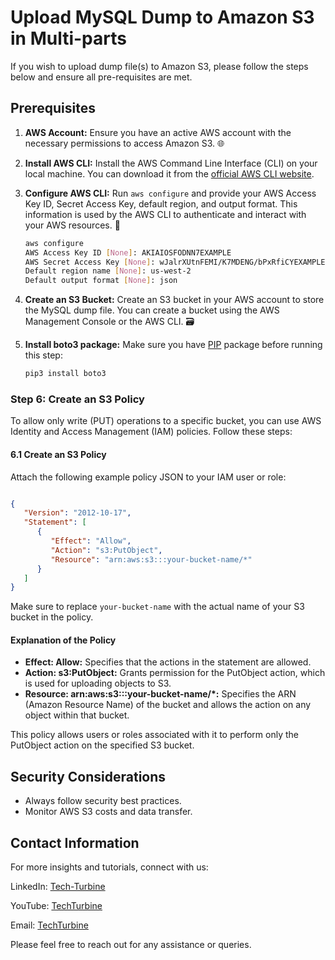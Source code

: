 # Upload MySQL Dump to Amazon S3 in Multi-parts

If you wish to upload dump file(s) to Amazon S3, please follow the steps below and ensure all pre-requisites are met.

## Prerequisites

1. **AWS Account:** Ensure you have an active AWS account with the necessary permissions to access Amazon S3. 🌐

2. **Install AWS CLI:** Install the AWS Command Line Interface (CLI) on your local machine. You can download it from the [official AWS CLI website](https://docs.aws.amazon.com/cli/latest/userguide/getting-started-install.html#getting-started-install-instructions).

3. **Configure AWS CLI:** Run `aws configure` and provide your AWS Access Key ID, Secret Access Key, default region, and output format. This information is used by the AWS CLI to authenticate and interact with your AWS resources. 🔐
   ```bash
   aws configure
   AWS Access Key ID [None]: AKIAIOSFODNN7EXAMPLE
   AWS Secret Access Key [None]: wJalrXUtnFEMI/K7MDENG/bPxRfiCYEXAMPLEKEY
   Default region name [None]: us-west-2
   Default output format [None]: json

4. **Create an S3 Bucket:** Create an S3 bucket in your AWS account to store the MySQL dump file. You can create a bucket using the AWS Management Console or the AWS CLI. 🗃️

5. **Install boto3 package:** Make sure you have [PIP](https://pip.pypa.io/en/stable/installation/) package before running this step:
   ```bash
   pip3 install boto3

### Step 6: Create an S3 Policy

To allow only write (PUT) operations to a specific bucket, you can use AWS Identity and Access Management (IAM) policies. Follow these steps:

#### 6.1 Create an S3 Policy

Attach the following example policy JSON to your IAM user or role:

```json

{
   "Version": "2012-10-17",
   "Statement": [
      {
         "Effect": "Allow",
         "Action": "s3:PutObject",
         "Resource": "arn:aws:s3:::your-bucket-name/*"
      }
   ]
}
```

Make sure to replace `your-bucket-name` with the actual name of your S3 bucket in the policy.

#### Explanation of the Policy

- **Effect: Allow:** Specifies that the actions in the statement are allowed.
- **Action: s3:PutObject:** Grants permission for the PutObject action, which is used for uploading objects to S3.
- **Resource: arn:aws:s3:::your-bucket-name/*:** Specifies the ARN (Amazon Resource Name) of the bucket and allows the action on any object within that bucket.


This policy allows users or roles associated with it to perform only the PutObject action on the specified S3 bucket.

## Security Considerations
- Always follow security best practices.
- Monitor AWS S3 costs and data transfer.

## Contact Information
For more insights and tutorials, connect with us:

LinkedIn: [Tech-Turbine](www.linkedin.com/in/tech-turbine)

YouTube: [TechTurbine](https://www.youtube.com/channel/UCE0NpPl-N2ttWn5KkazoGcg)

Email: [TechTurbine](grow@techturbine.co.in)

Please feel free to reach out for any assistance or queries.
